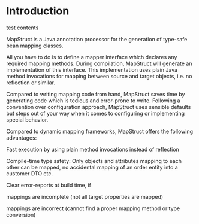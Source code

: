 # Introduction

<PasswordReveal correctPassword='atomeoceanNY2025H1b' hint="输入密码以查看隐藏内容">

test contents

</PasswordReveal>

MapStruct is a Java annotation processor for the generation of type-safe bean mapping classes.

All you have to do is to define a mapper interface which declares any required mapping methods. During compilation, MapStruct will generate an implementation of this interface. This implementation uses plain Java method invocations for mapping between source and target objects, i.e. no reflection or similar.

Compared to writing mapping code from hand, MapStruct saves time by generating code which is tedious and error-prone to write. Following a convention over configuration approach, MapStruct uses sensible defaults but steps out of your way when it comes to configuring or implementing special behavior.

Compared to dynamic mapping frameworks, MapStruct offers the following advantages:

Fast execution by using plain method invocations instead of reflection

Compile-time type safety: Only objects and attributes mapping to each other can be mapped, no accidental mapping of an order entity into a customer DTO etc.

Clear error-reports at build time, if

mappings are incomplete (not all target properties are mapped)

mappings are incorrect (cannot find a proper mapping method or type conversion)